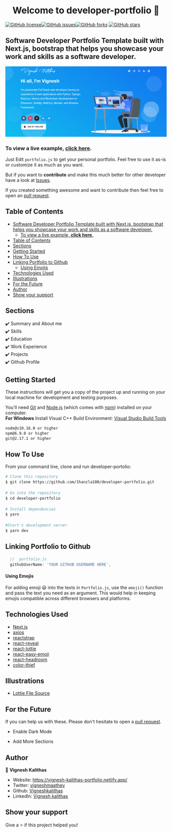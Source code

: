<h1 align="center">Welcome to developer-portfolio 👋</h1>
<a href="https://github.com/1hanzla100/developer-portfolio/blob/main/LICENSE"><img alt="GitHub license" src="https://img.shields.io/github/license/1hanzla100/developer-portfolio"></a><a href="https://github.com/1hanzla100/developer-portfolio/issues"><img alt="GitHub issues" src="https://img.shields.io/github/issues/1hanzla100/developer-portfolio"></a><a href="https://github.com/1hanzla100/developer-portfolio/network"><img alt="GitHub forks" src="https://img.shields.io/github/forks/1hanzla100/developer-portfolio"></a> <a href="https://github.com/1hanzla100/developer-portfolio/stargazers"><img alt="GitHub stars" src="https://img.shields.io/github/stars/1hanzla100/developer-portfolio"></a>

## Software Developer Portfolio Template built with Next.js, bootstrap that helps you showcase your work and skills as a software developer.

<p align="center">
  <kbd>
    <img src="https://github.com/Vigneshkalithas/developer-portfolio/blob/master/picture.PNG"></img>
  </kbd>
</p>

### To view a live example, **[click here](https://developer-portfolio-713jkaxuh-vigneshkalithas.vercel.app/)**.

Just Edit `portfolio.js` to get your personal portfolio. Feel free to use it as-is or customize it as much as you want.

But if you want to **contribute** and make this much better for other developer have a look at [Issues](https://github.com/Vigneshkalithas/developer-portfolio/issues).

If you created something awesome and want to contribute then feel free to open an [pull request](https://github.com/Vigneshkalithas/developer-portfolio/pulls).

## Table of Contents
- [Software Developer Portfolio Template built with Next.js, bootstrap that helps you showcase your work and skills as a software developer.](#software-developer-portfolio-template-built-with-nextjs-bootstrap-that-helps-you-showcase-your-work-and-skills-as-a-software-developer)
  - [To view a live example, **click here**.](#to-view-a-live-example-click-here)
- [Table of Contents](#table-of-contents)
- [Sections](#sections)
- [Getting Started](#getting-started)
- [How To Use](#how-to-use)
- [Linking Portfolio to Github](#linking-portfolio-to-github)
    - [Using Emojis](#using-emojis)
- [Technologies Used](#technologies-used)
- [Illustrations](#illustrations)
- [For the Future](#for-the-future)
- [Author](#author)
- [Show your support](#show-your-support)

## Sections

✔️ Summary and About me\
✔️ Skills\
✔️ Education\
✔️ Work Experience\
✔️ Projects\
✔️ Github Profile

## Getting Started

These instructions will get you a copy of the project up and running on your local machine for development and testing purposes.

You'll need [Git](https://git-scm.com) and [Node.js](https://nodejs.org/en/download/) (which comes with [npm](http://npmjs.com)) installed on your computer.
<br>
**For Windows** Install Visual C++ Build Environment: [Visual Studio Build Tools](https://visualstudio.microsoft.com/thank-you-downloading-visual-studio/?sku=BuildTools)

```
node@v10.16.0 or higher
npm@6.9.0 or higher
git@2.17.1 or higher
```

## How To Use

From your command line, clone and run developer-portolio:

```bash
# Clone this repository
$ git clone https://github.com/1hanzla100/developer-portfolio.git

# Go into the repository
$ cd developer-portfolio

# Install dependencies
$ yarn

#Start's development server
$ yarn dev
```

## Linking Portfolio to Github

```javascript
  //  portfolio.js
  githubUserName: 'YOUR GITHUB USERNAME HERE',
```

#### Using Emojis

For adding emoji 😃 into the texts in `Portfolio.js`, use the `emoji()` function and pass the text you need as an argument. This would help in keeping emojis compatible across different browsers and platforms.

## Technologies Used

-   [Next.js](https://nextjs.org/)
-   [axios](https://www.npmjs.com/package/axios)
-   [reactstrap](https://reactstrap.github.io/)
-   [react-reveal](https://www.react-reveal.com/)
-   [react-lottie](https://www.npmjs.com/package/react-lottie)
-   [react-easy-emoji](https://github.com/appfigures/react-easy-emoji)
-   [react-headroom](https://github.com/KyleAMathews/react-headroom)
-   [color-thief](https://github.com/lokesh/color-thief)

## Illustrations

-   [Lottie File Source](https://lottiefiles.com)

## For the Future

If you can help us with these. Please don't hesitate to open a [pull request](https://github.com/saadpasta/developerFolio/pulls).

-   Enable Dark Mode

-   Add More Sections

## Author

👤 **Vignesh Kalithas**

-   Website: https://vignesh-kalithas-portfolio.netlify.app/
-   Twitter: [vigneshmaathev](https://twitter.com/vigneshmaathev)
-   Github: [Vigneshkalithas](https://github.com/Vigneshkalithas)
-   LinkedIn: [Vignesh kalithas](https://www.linkedin.com/in/vignesh-kalithas-5511b4227/)

## Show your support

Give a ⭐️ if this project helped you!
